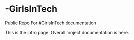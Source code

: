 -GirlsInTech
============

Public Repo For #GirlsInTech documentation

This is the intro page.  Overall project documentation is here.
